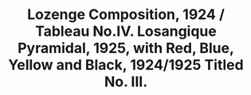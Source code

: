 ---
ee_id_thing: '2232'
site: '1'
type: '2'
inv_num: 2011-126
add_credit:
url: 2011-126-lozenge-composition
title: Lozenge Composition, 1924 / Tableau No.IV. Losangique Pyramidal, 1925, with
  Red, Blue, Yellow and Black, 1924/1925 Titled No. III.
year: '2011'
display_year: '2011'
medium: Lithograph on paper
dims: 280mm x 215mm
pitch: "​Page ripped from Mondrain book,... flipped. :)"
ps:
live_url:
youtube:
related_code:
imgs: lozenge-2011-176-digital-database-ih.jpg
subheading:
download:
commission: Studio Voltaire
related:
layout: things-i-made
---